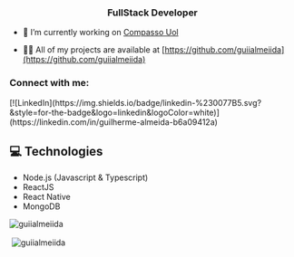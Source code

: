 <h3 align="center">FullStack Developer</h3>

- 🔭 I’m currently working on [Compasso Uol](https://compasso.com.br/)

- 👨‍💻 All of my projects are available at [https://github.com/guiialmeiida](https://github.com/guiialmeiida)

<h3 align="left">Connect with me:</h3>
<p align="left">
[![LinkedIn](https://img.shields.io/badge/linkedin-%230077B5.svg?&style=for-the-badge&logo=linkedin&logoColor=white)](https://linkedin.com/in/guilherme-almeida-b6a09412a)
</p>

## 💻 Technologies

- Node.js (Javascript & Typescript)
- ReactJS
- React Native
- MongoDB

<p><img align="left" src="https://github-readme-stats.vercel.app/api/top-langs?username=guiialmeiida&show_icons=true&locale=en&layout=compact" alt="guiialmeiida" /></p><br />

<p>&nbsp;<img align="center" src="https://github-readme-stats.vercel.app/api?username=guiialmeiida&show_icons=true&locale=en" alt="guiialmeiida" /></p>

